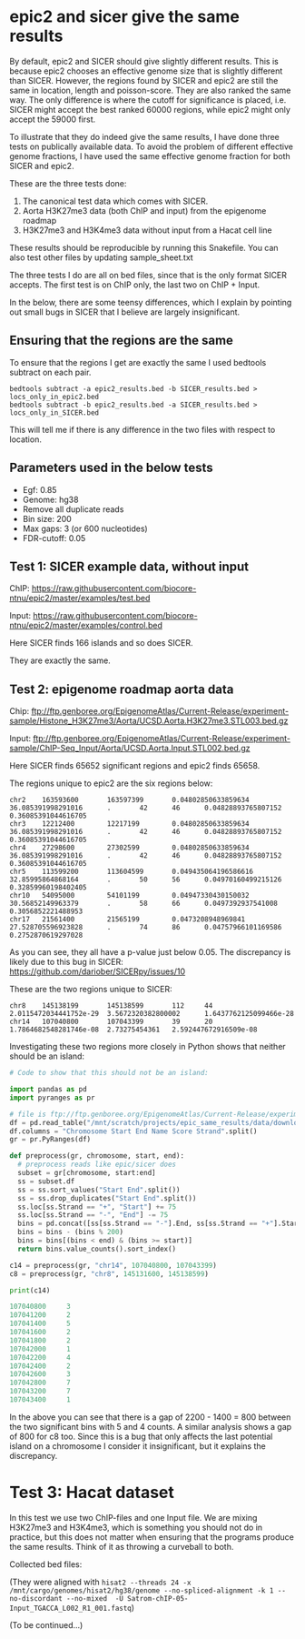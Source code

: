 # epic2 and sicer give the same results

By default, epic2 and SICER should give slightly different results. This is
because epic2 chooses an effective genome size that is slightly different than
SICER. However, the regions found by SICER and epic2 are still the same in
location, length and poisson-score. They are also ranked the same way. The only
difference is where the cutoff for significance is placed, i.e. SICER might
accept the best ranked 60000 regions, while epic2 might only accept the 59000
first.

To illustrate that they do indeed give the same results, I have done three tests
on publically available data. To avoid the problem of different effective genome
fractions, I have used the same effective genome fraction for both SICER and
epic2.

These are the three tests done:

1. The canonical test data which comes with SICER.
2. Aorta H3K27me3 data (both ChIP and input) from the epigenome roadmap
3. H3K27me3 and H3K4me3 data without input from a Hacat cell line

These results should be reproducible by running this Snakefile. You can also
test other files by updating sample_sheet.txt

The three tests I do are all on bed files, since that is the only format SICER
accepts. The first test is on ChIP only, the last two on ChIP + Input.

In the below, there are some teensy differences, which I explain by pointing out
small bugs in SICER that I believe are largely insignificant.

## Ensuring that the regions are the same

To ensure that the regions I get are exactly the same I used bedtools subtract on each pair.

```
bedtools subtract -a epic2_results.bed -b SICER_results.bed > locs_only_in_epic2.bed
bedtools subtract -b epic2_results.bed -a SICER_results.bed > locs_only_in_SICER.bed
```

This will tell me if there is any difference in the two files with respect to location.

## Parameters used in the below tests

* Egf: 0.85
* Genome: hg38
* Remove all duplicate reads
* Bin size: 200
* Max gaps: 3 (or 600 nucleotides)
* FDR-cutoff: 0.05

## Test 1: SICER example data, without input

ChIP: https://raw.githubusercontent.com/biocore-ntnu/epic2/master/examples/test.bed

Input: https://raw.githubusercontent.com/biocore-ntnu/epic2/master/examples/control.bed

Here SICER finds 166 islands and so does SICER.

They are exactly the same.

## Test 2: epigenome roadmap aorta data

Chip: ftp://ftp.genboree.org/EpigenomeAtlas/Current-Release/experiment-sample/Histone_H3K27me3/Aorta/UCSD.Aorta.H3K27me3.STL003.bed.gz

Input: ftp://ftp.genboree.org/EpigenomeAtlas/Current-Release/experiment-sample/ChIP-Seq_Input/Aorta/UCSD.Aorta.Input.STL002.bed.gz

Here SICER finds 65652 significant regions and epic2 finds 65658.

The regions unique to epic2 are the six regions below:

```
chr2    163593600       163597399       0.04802850633859634     36.085391998291016      .       42      46      0.04828893765807152     0.36085391044616705
chr3    12212400        12217199        0.04802850633859634     36.085391998291016      .       42      46      0.04828893765807152     0.36085391044616705
chr4    27298600        27302599        0.04802850633859634     36.085391998291016      .       42      46      0.04828893765807152     0.36085391044616705
chr5    113599200       113604599       0.049435064196586616    32.85995864868164       .       50      56      0.04970160499215126     0.32859960198402405
chr10   54095000        54101199        0.04947330430150032     30.56852149963379       .       58      66      0.0497392937541008      0.3056852221488953
chr17   21561400        21565199        0.0473208948969841      27.528705596923828      .       74      86      0.04757966101169586     0.2752870619297028
```

As you can see, they all have a p-value just below 0.05. The discrepancy is likely due to this bug in SICER:
https://github.com/dariober/SICERpy/issues/10

These are the two regions unique to SICER:

```
chr8    145138199       145138599       112     44      2.0115472034441752e-29  3.5672320382800002      1.6437762125099466e-28
chr14   107040800       107043399       39      20      1.7864682548281746e-08  2.73275454361   2.592447672916509e-08
```

Investigating these two regions more closely in Python shows that neither should be an island:

```python
# Code to show that this should not be an island:

import pandas as pd
import pyranges as pr

# file is ftp://ftp.genboree.org/EpigenomeAtlas/Current-Release/experiment-sample/Histone_H3K27me3/Aorta/UCSD.Aorta.H3K27me3.STL003.bed.gz
df = pd.read_table("/mnt/scratch/projects/epic_same_results/data/download/aorta/chip/aorta_chip.bed.gz", header=None)
df.columns = "Chromosome Start End Name Score Strand".split()
gr = pr.PyRanges(df)

def preprocess(gr, chromosome, start, end):
  # preprocess reads like epic/sicer does
  subset = gr[chromosome, start:end]
  ss = subset.df
  ss = ss.sort_values("Start End".split())
  ss = ss.drop_duplicates("Start End".split())
  ss.loc[ss.Strand == "+", "Start"] += 75
  ss.loc[ss.Strand == "-", "End"] -= 75
  bins = pd.concat([ss[ss.Strand == "-"].End, ss[ss.Strand == "+"].Start])
  bins = bins - (bins % 200)
  bins = bins[(bins < end) & (bins >= start)]
  return bins.value_counts().sort_index()

c14 = preprocess(gr, "chr14", 107040800, 107043399)
c8 = preprocess(gr, "chr8", 145131600, 145138599)

print(c14)

107040800     3
107041200     2
107041400     5
107041600     2
107041800     2
107042000     1
107042200     4
107042400     2
107042600     3
107042800     7
107043200     7
107043400     1
```

In the above you can see that there is a gap of 2200 - 1400 = 800 between the
two significant bins with 5 and 4 counts. A similar analysis shows a gap of 800
for c8 too. Since this is a bug that only affects the last potential island on a
chromosome I consider it insignificant, but it explains the discrepancy.

# Test 3: Hacat dataset

In this test we use two ChIP-files and one Input file. We are mixing H3K27me3
and H3K4me3, which is something you should not do in practice, but this does not
matter when ensuring that the programs produce the same results. Think of it as
throwing a curveball to both.

Collected bed files:

(They were aligned with `hisat2 --threads 24 -x /mnt/cargo/genomes/hisat2/hg38/genome --no-spliced-alignment -k 1 --no-discordant --no-mixed  -U Satrom-chIP-05-Input_TGACCA_L002_R1_001.fastq`)

(To be continued...)
